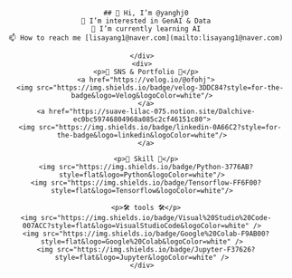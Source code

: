 <div align="center">
  <div style="display: flex; justify-content: space-between; align-items: center;">
    <div>
    
      ## 👋 Hi, I’m @yanghj0
      👀 I’m interested in GenAI & Data
      🌱 I’m currently learning AI
      📫 How to reach me [lisayang1@naver.com](mailto:lisayang1@naver.com)
    
    </div>
    <div>
      <p>🎨 SNS & Portfolio 🎨</p>
      <a href="https://velog.io/@ofohj">
        <img src="https://img.shields.io/badge/velog-3DDC84?style=for-the-badge&logo=Velog&logoColor=white"/>
      </a>
      <a href="https://suave-lilac-075.notion.site/Dalchive-ec0bc59746804968a085c2cf46151c80">
        <img src="https://img.shields.io/badge/linkedin-0A66C2?style=for-the-badge&logo=linkedin&logoColor=white"/>
      </a>

      <p>👀 Skill 👀</p>
      <img src="https://img.shields.io/badge/Python-3776AB?style=flat&logo=Python&logoColor=white"/>
      <img src="https://img.shields.io/badge/Tensorflow-FF6F00?style=flat&logo=Tensorflow&logoColor=white"/>

      <p>🛠️ tools 🛠️</p>
      <img src="https://img.shields.io/badge/Visual%20Studio%20Code-007ACC?style=flat&logo=VisualStudioCode&logoColor=white" />
      <img src="https://img.shields.io/badge/Google%20Colab-F9AB00?style=flat&logo=Google%20Colab&logoColor=white" />
      <img src="https://img.shields.io/badge/Jupyter-F37626?style=flat&logo=Jupyter&logoColor=white" />
    </div>
  </div>
</div>
